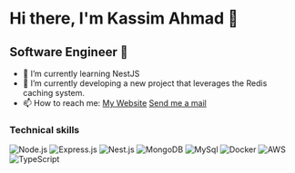 #  Hi there, I'm Kassim Ahmad 👋
## Software Engineer 🚀

- 🌱 I’m currently learning NestJS
- 🔭 I’m currently developing a new project that leverages the Redis caching system.
- 📫 How to reach me: <a href="https://kassim-ahmad.vercel.app/">My Website</a>  <a class="underline underline-offset-4 font-normal" href="mailto:kassimahmad023@gmail.com?subject=Hello%20Ahmad&amp;body=Here%20regarding%20a%20business%20proposition.">Send me a mail</a>

### Technical skills
![Node.js](https://img.shields.io/badge/-Node.js-339933?style=flat-square&logo=node.js&logoColor=white)
![Express.js](https://img.shields.io/badge/-Express.js-000000?style=flat-square&logo=express&logoColor=white)
![Nest.js](https://img.shields.io/badge/-Nest.js-E0234E?style=flat-square&logo=nestjs&logoColor=white)
![MongoDB](https://img.shields.io/badge/-MongoDB-47A248?style=flat-square&logo=mongodb&logoColor=white)
![MySql](https://img.shields.io/badge/-MySQL-336791?style=round-square&logo=mysql&logoColor=white)
![Docker](https://img.shields.io/badge/-Docker-2496ED?style=flat-square&logo=docker&logoColor=white)
![AWS](https://img.shields.io/badge/-AWS-232F3E?style=flat-square&logo=amazon-aws&logoColor=white)
![TypeScript](https://img.shields.io/badge/-TypeScript-3178C6?style=flat-square&logo=typescript&logoColor=white)
<!--
**ahmadOlawale008/ahmadOlawale008** is a ✨ _special_ ✨ repository because its `README.md` (this file) appears on your GitHub profile.

Here are some ideas to get you started:
 ...
- 👯 I’m looking to collaborate on ...
- 🤔 I’m looking for help with ...
- 💬 Ask me about ...
- 📫 How to reach me: ...
- 😄 Pronouns: ...
- ⚡ Fun fact: ...
-->

